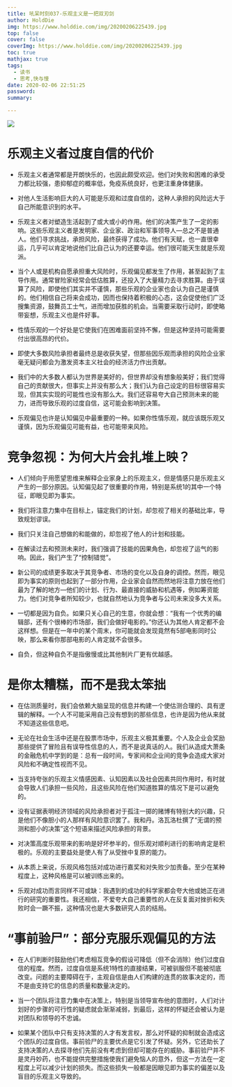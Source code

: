 ```yaml
---
title: 吼呆时刻037-乐观主义是一把双刃剑
author: HoldDie
img: https://www.holddie.com/img/20200206225439.jpg
top: false
cover: false
coverImg: https://www.holddie.com/img/20200206225439.jpg
toc: true
mathjax: true
tags:
  - 读书
  - 思考,快与慢
date: 2020-02-06 22:51:25
password:
summary: 

---
```




![](https://www.holddie.com/img/20200206225439.jpg)



# 乐观主义者过度自信的代价

- 乐观主义者通常都是开朗快乐的，也因此颇受欢迎。他们对失败和困难的承受力都比较强，患抑郁症的概率低，免疫系统良好，也更注重身体健康。



- 对他人生活影响巨大的人可能是乐观和过度自信的，这种人承担的风险远大于自己所能意识到的水平。



- 乐观主义者对塑造生活起到了或大或小的作用。他们的决策产生了一定的影响。这些乐观主义者是发明家、企业家、政治和军事领导人—总之不是普通人。他们寻求挑战，承担风险，最终获得了成功。他们有天赋，也一直很幸运，几乎可以肯定地说他们比自己认为的还要幸运。他们很可能天生就是乐观派。



- 当个人或是机构自愿承担重大风险时，乐观偏见都发生了作用，甚至起到了主导作用。通常冒险家经常会低估胜算，还投入了大量精力去寻求胜算。由于误算了风险，即使他们其实并不谨慎，那些乐观的企业家也会认为自己是谨慎的。他们相信自己将来会成功，因而也保持着积极的心态，这会促使他们广泛搜集资源，鼓舞员工士气，进而增加获胜的机会。当需要采取行动时，即使略带妄想，乐观主义也是件好事。



- 性情乐观的一个好处是它使我们在困难面前坚持不懈，但是这种坚持可能需要付出很高昂的代价。



- 即使大多数风险承担者最终总是收获失望，但那些因乐观而承担的风险企业家毫无疑问都会为激发资本主义社会的经济活力作出贡献。



- 我们中的大多数人都认为世界是美好的，但世界却没有想象般美好；我们觉得自己的贡献很大，但事实上并没有那么大；我们认为自己设定的目标很容易实现，但其实实现的可能性也没有那么大。我们还容易夸大自己预测未来的能力，进而导致乐观的过度自信，这可能会影响到决策。



- 乐观偏见也许是认知偏见中最重要的一种。如果你性情乐观，就应该既乐观又谨慎，因为乐观偏见可能有益，也可能带来风险。



# 竞争忽视：为何大片会扎堆上映？

- 人们倾向于用愿望思维来解释企业家身上的乐观主义，但是情感只是乐观主义产生的一部分原因。认知偏见起了很重要的作用，特别是系统1的其中一个特征，即眼见即为事实。



- 我们将注意力集中在目标上，锚定我们的计划，却忽视了相关的基础比率，导致规划谬误。



- 我们只关注自己想做的和能做的，却忽视了他人的计划和技能。



- 在解读过去和预测未来时，我们强调了技能的因果角色，却忽视了运气的影响。因此，我们产生了“控制错觉”。



- 新公司的成绩更多取决于其竞争者、市场的变化以及自身的调控。然而，眼见即为事实的原则也起到了一部分作用，企业家会自然而然地将注意力放在他们最为了解的地方—他们的计划、行为、最直接的威胁和机遇等，例如筹资能力。他们对竞争者所知较少，也就自然地认为竞争者与公司未来没多大关系。



- 一切都是因为自负。如果只关心自己的生意，你就会想：“我有一个优秀的编辑部，还有个很棒的市场部，我们会做好电影的。”你还认为其他人肯定都不会这样想。但是在一年中的某个周末，你可能就会发现竟然有5部电影同时公映，那么来看你那部电影的人肯定就不会很多。



- 自负，但这种自负不是指傲慢或比其他制片厂更有优越感。



# 是你太糟糕，而不是我太笨拙

- 在估测质量时，我们会依赖大脑呈现的信息并构建一个使估测合理的、具有逻辑的解释。一个人不可能采用自己没有想到的那些信息，也许是因为他从来就不知道这些信息吧。



- 无论在社会生活中还是在股票市场中，乐观主义极其重要。个人及企业会奖励那些提供了冒险且有误导性信息的人，而不是说真话的人。我们从造成大萧条的金融危机中学到的是：总有一段时间，专家间和企业间的竞争会造成大家对风险和不确定性视而不见。



- 当支持夸张的乐观主义情感因素、认知因素以及社会因素共同作用时，有时就会导致人们承担一些风险，且这些风险在他们知道胜算的情况下是可以避免的。



- 没有证据表明经济领域的风险承担者对于孤注一掷的赌博有特别大的兴趣，只是他们不像胆小的人那样有风险意识罢了。我和丹。洛瓦洛杜撰了“无谓的预测和胆小的决策”这个短语来描述风险承担的背景。



- 对决策高度乐观带来的影响是好坏参半的，但乐观对顺利进行的影响肯定是积极的。乐观的主要益处是使人有了从受挫中复原的能力。



- 从本质上来说，乐观风格包括对成功进行嘉奖和对失败少加责备。至少在某种程度上，这种风格是可以被训练出来的。



- 乐观对成功而言同样不可或缺：我遇到的成功的科学家都会夸大他或她正在进行的研究的重要性。我还相信，不爱夸大自己重要性的人在反复面对挫折和失败时会一蹶不振，这种情况也是大多数研究人员的结局。



# “事前验尸”：部分克服乐观偏见的方法

- 在人们判断时鼓励他们考虑相互竞争的假设可降低（但不会消除）他们过度自信的程度。然而，过度自信是系统1特性的直接结果，可被驯服但不能被彻底改变。问题的主要障碍在于，主观自信是由人们构建的连贯的故事决定的，而不是由支持它的信息的质量和数量决定的。



- 当一个团队将注意力集中在决策上，特别是当领导宣布他的意图时，人们对计划好的步骤的可行性的疑虑就会渐渐减弱，到最后，这样的怀疑还会被认为是对团队和领导的不忠诚。



- 如果某个团队中只有支持决策的人才有发言权，那么对怀疑的抑制就会造成这个团队的过度自信。事前验尸的主要优点是它引发了怀疑。另外，它还助长了支持决策的人去探寻他们先前没有考虑到但却可能存在的威胁。事前验尸并不是灵丹妙药，也不能提供完整措施使我们避免恼人的意外，但这一方法在一定程度上可以减少计划的损失。而这些损失一般都是因眼见即为事实的偏差以及盲目的乐观主义导致的。